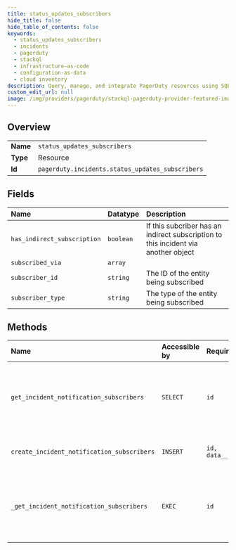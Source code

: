 ```yaml
---
title: status_updates_subscribers
hide_title: false
hide_table_of_contents: false
keywords:
  - status_updates_subscribers
  - incidents
  - pagerduty    
  - stackql
  - infrastructure-as-code
  - configuration-as-data
  - cloud inventory
description: Query, manage, and integrate PagerDuty resources using SQL
custom_edit_url: null
image: /img/providers/pagerduty/stackql-pagerduty-provider-featured-image.png
---
```

  
    

## Overview
<table><tbody>
<tr><td><b>Name</b></td><td><code>status_updates_subscribers</code></td></tr>
<tr><td><b>Type</b></td><td>Resource</td></tr>
<tr><td><b>Id</b></td><td><code>pagerduty.incidents.status_updates_subscribers</code></td></tr>
</tbody></table>

## Fields
| Name | Datatype | Description |
|:-----|:---------|:------------|
| `has_indirect_subscription` | `boolean` | If this subcriber has an indirect subscription to this incident via another object |
| `subscribed_via` | `array` |  |
| `subscriber_id` | `string` | The ID of the entity being subscribed |
| `subscriber_type` | `string` | The type of the entity being subscribed |
## Methods
| Name | Accessible by | Required Params | Description |
|:-----|:--------------|:----------------|:------------|
| `get_incident_notification_subscribers` | `SELECT` | `id` | Retrieve a list of Notification Subscribers on the Incident.<br /><br />&lt;!-- theme: warning --&gt;<br />&gt; Users must be added through `POST /incident/&#123;id&#125;/status_updates/subscribers` to be returned from this endpoint.<br />Scoped OAuth requires: `subscribers.read`<br /> |
| `create_incident_notification_subscribers` | `INSERT` | `id, data__subscribers` | Subscribe the given entities to Incident Status Update Notifications.<br /><br />Scoped OAuth requires: `subscribers.write`<br /> |
| `_get_incident_notification_subscribers` | `EXEC` | `id` | Retrieve a list of Notification Subscribers on the Incident.<br /><br />&lt;!-- theme: warning --&gt;<br />&gt; Users must be added through `POST /incident/&#123;id&#125;/status_updates/subscribers` to be returned from this endpoint.<br />Scoped OAuth requires: `subscribers.read`<br /> |

